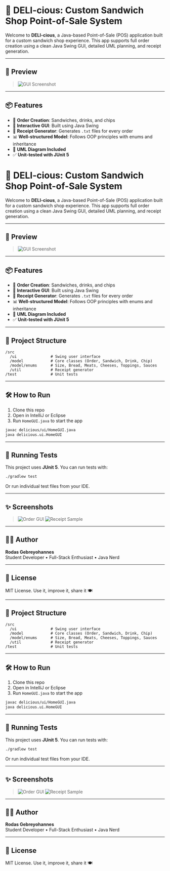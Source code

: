 # 🥪 DELI-cious: Custom Sandwich Shop Point-of-Sale System

Welcome to **DELI-cious**, a Java-based Point-of-Sale (POS) application built for a custom sandwich shop experience. This app supports full order creation using a clean Java Swing GUI, detailed UML planning, and receipt generation.

---

## 📸 Preview

> ![GUI Screenshot](images/gui_preview.png)

---

## 📦 Features

- 🧾 **Order Creation**: Sandwiches, drinks, and chips
- 🧠 **Interactive GUI**: Built using Java Swing
- 📄 **Receipt Generator**: Generates `.txt` files for every order
- 📊 **Well-structured Model**: Follows OOP principles with enums and inheritance
- 📌 **UML Diagram Included**
- ✅ **Unit-tested with JUnit 5**
# 🥪 DELI-cious: Custom Sandwich Shop Point-of-Sale System

Welcome to **DELI-cious**, a Java-based Point-of-Sale (POS) application built for a custom sandwich shop experience. This app supports full order creation using a clean Java Swing GUI, detailed UML planning, and receipt generation.

---

## 📸 Preview

> ![GUI Screenshot](images/gui_preview.png)

---

## 📦 Features

- 🧾 **Order Creation**: Sandwiches, drinks, and chips
- 🧠 **Interactive GUI**: Built using Java Swing
- 📄 **Receipt Generator**: Generates `.txt` files for every order
- 📊 **Well-structured Model**: Follows OOP principles with enums and inheritance
- 📌 **UML Diagram Included**
- ✅ **Unit-tested with JUnit 5**

---

## 🧩 Project Structure

```
/src
  /ui               # Swing user interface
  /model            # Core classes (Order, Sandwich, Drink, Chip)
  /model/enums      # Size, Bread, Meats, Cheeses, Toppings, Sauces
  /util             # Receipt generator
/test               # Unit tests
```

---

## 🛠 How to Run

1. Clone this repo
2. Open in IntelliJ or Eclipse
3. Run `HomeGUI.java` to start the app

```bash
javac delicious/ui/HomeGUI.java
java delicious.ui.HomeGUI
```

---

## 🧪 Running Tests

This project uses **JUnit 5**. You can run tests with:

```bash
./gradlew test
```

Or run individual test files from your IDE.

---

## ✨ Screenshots

> ![Order GUI](images/order_screen.png)
> ![Receipt Sample](images/receipt_sample.png)

---

## 🧑‍💻 Author

**Rodas Gebreyohannes**  
Student Developer • Full-Stack Enthusiast • Java Nerd

---

## 📄 License

MIT License. Use it, improve it, share it 🍽️


---

## 🧩 Project Structure

```
/src
  /ui               # Swing user interface
  /model            # Core classes (Order, Sandwich, Drink, Chip)
  /model/enums      # Size, Bread, Meats, Cheeses, Toppings, Sauces
  /util             # Receipt generator
/test               # Unit tests
```

---

## 🛠 How to Run

1. Clone this repo
2. Open in IntelliJ or Eclipse
3. Run `HomeGUI.java` to start the app

```bash
javac delicious/ui/HomeGUI.java
java delicious.ui.HomeGUI
```

---

## 🧪 Running Tests

This project uses **JUnit 5**. You can run tests with:

```bash
./gradlew test
```

Or run individual test files from your IDE.

---

## ✨ Screenshots

> ![Order GUI](images/order_screen.png)
> ![Receipt Sample](images/receipt_sample.png)

---

## 🧑‍💻 Author

**Rodas Gebreyohannes**  
Student Developer • Full-Stack Enthusiast • Java Nerd

---

## 📄 License

MIT License. Use it, improve it, share it 🍽️

